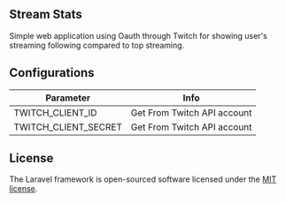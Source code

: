 ## Stream Stats

Simple web application using Oauth through Twitch for showing user's streaming following compared to top streaming. 

## Configurations

| Parameter            | Info                        |
|----------------------|-----------------------------|
| TWITCH_CLIENT_ID     | Get From Twitch API account |
| TWITCH_CLIENT_SECRET | Get From Twitch API account |

## License

The Laravel framework is open-sourced software licensed under the [MIT license](https://opensource.org/licenses/MIT).
